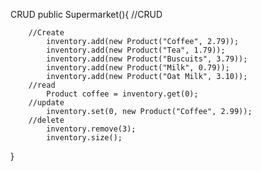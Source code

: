 CRUD
public Supermarket(){
        //CRUD

        //Create
            inventory.add(new Product("Coffee", 2.79));
            inventory.add(new Product("Tea", 1.79));
            inventory.add(new Product("Buscuits", 3.79));
            inventory.add(new Product("Milk", 0.79));
            inventory.add(new Product("Oat Milk", 3.10));
        //read
            Product coffee = inventory.get(0);
        //update
            inventory.set(0, new Product("Coffee", 2.99));
        //delete
            inventory.remove(3);
            inventory.size();
}